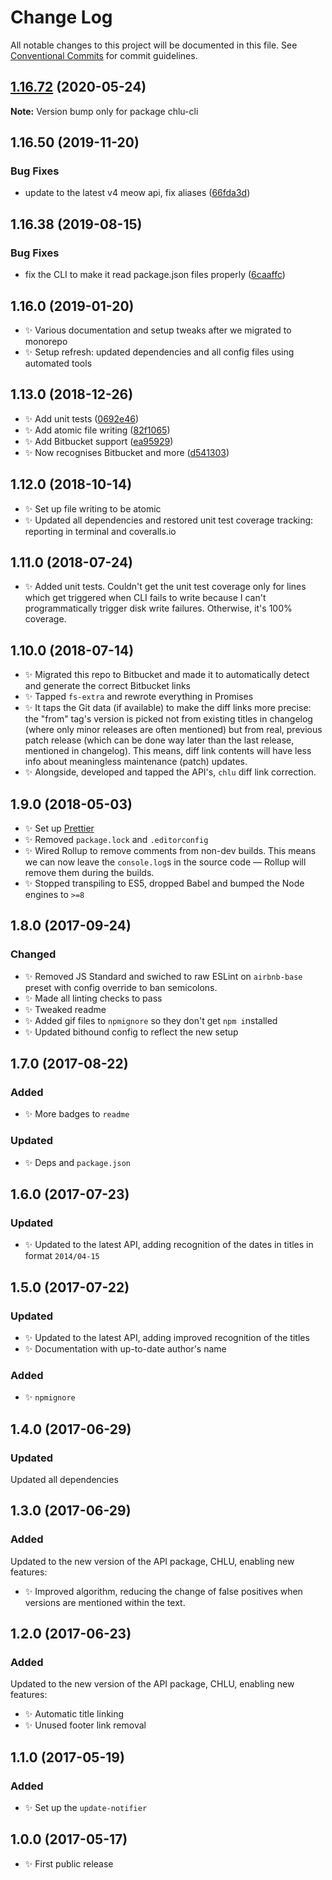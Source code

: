# Change Log

All notable changes to this project will be documented in this file.
See [Conventional Commits](https://conventionalcommits.org) for commit guidelines.

## [1.16.72](https://gitlab.com/codsen/codsen/compare/chlu-cli@1.16.71...chlu-cli@1.16.72) (2020-05-24)

**Note:** Version bump only for package chlu-cli





## 1.16.50 (2019-11-20)

### Bug Fixes

- update to the latest v4 meow api, fix aliases ([66fda3d](https://gitlab.com/codsen/codsen/commit/66fda3dc8973938f0b947cef684cc0c16c2d95ad))

## 1.16.38 (2019-08-15)

### Bug Fixes

- fix the CLI to make it read package.json files properly ([6caaffc](https://gitlab.com/codsen/codsen/commit/6caaffc))

## 1.16.0 (2019-01-20)

- ✨ Various documentation and setup tweaks after we migrated to monorepo
- ✨ Setup refresh: updated dependencies and all config files using automated tools

## 1.13.0 (2018-12-26)

- ✨ Add unit tests ([0692e46](https://gitlab.com/codsen/codsen/tree/master/packages/chlu-cli/commits/0692e46))
- ✨ Add atomic file writing ([82f1065](https://gitlab.com/codsen/codsen/tree/master/packages/chlu-cli/commits/82f1065))
- ✨ Add Bitbucket support ([ea95929](https://gitlab.com/codsen/codsen/tree/master/packages/chlu-cli/commits/ea95929))
- ✨ Now recognises Bitbucket and more ([d541303](https://gitlab.com/codsen/codsen/tree/master/packages/chlu-cli/commits/d541303))

## 1.12.0 (2018-10-14)

- ✨ Set up file writing to be atomic
- ✨ Updated all dependencies and restored unit test coverage tracking: reporting in terminal and coveralls.io

## 1.11.0 (2018-07-24)

- ✨ Added unit tests. Couldn't get the unit test coverage only for lines which get triggered when CLI fails to write because I can't programmatically trigger disk write failures. Otherwise, it's 100% coverage.

## 1.10.0 (2018-07-14)

- ✨ Migrated this repo to Bitbucket and made it to automatically detect and generate the correct Bitbucket links
- ✨ Tapped `fs-extra` and rewrote everything in Promises
- ✨ It taps the Git data (if available) to make the diff links more precise: the "from" tag's version is picked not from existing titles in changelog (where only minor releases are often mentioned) but from real, previous patch release (which can be done way later than the last release, mentioned in changelog). This means, diff link contents will have less info about meaningless maintenance (patch) updates.
- ✨ Alongside, developed and tapped the API's, `chlu` diff link correction.

## 1.9.0 (2018-05-03)

- ✨ Set up [Prettier](https://prettier.io)
- ✨ Removed `package.lock` and `.editorconfig`
- ✨ Wired Rollup to remove comments from non-dev builds. This means we can now leave the `console.log`s in the source code — Rollup will remove them during the builds.
- ✨ Stopped transpiling to ES5, dropped Babel and bumped the Node engines to `>=8`

## 1.8.0 (2017-09-24)

### Changed

- ✨ Removed JS Standard and swiched to raw ESLint on `airbnb-base` preset with config override to ban semicolons.
- ✨ Made all linting checks to pass
- ✨ Tweaked readme
- ✨ Added gif files to `npmignore` so they don't get `npm i`nstalled
- ✨ Updated bithound config to reflect the new setup

## 1.7.0 (2017-08-22)

### Added

- ✨ More badges to `readme`

### Updated

- ✨ Deps and `package.json`

## 1.6.0 (2017-07-23)

### Updated

- ✨ Updated to the latest API, adding recognition of the dates in titles in format `2014/04-15`

## 1.5.0 (2017-07-22)

### Updated

- ✨ Updated to the latest API, adding improved recognition of the titles
- ✨ Documentation with up-to-date author's name

### Added

- ✨ `npmignore`

## 1.4.0 (2017-06-29)

### Updated

Updated all dependencies

## 1.3.0 (2017-06-29)

### Added

Updated to the new version of the API package, CHLU, enabling new features:

- ✨ Improved algorithm, reducing the change of false positives when versions are mentioned within the text.

## 1.2.0 (2017-06-23)

### Added

Updated to the new version of the API package, CHLU, enabling new features:

- ✨ Automatic title linking
- ✨ Unused footer link removal

## 1.1.0 (2017-05-19)

### Added

- ✨ Set up the `update-notifier`

## 1.0.0 (2017-05-17)

- ✨ First public release

